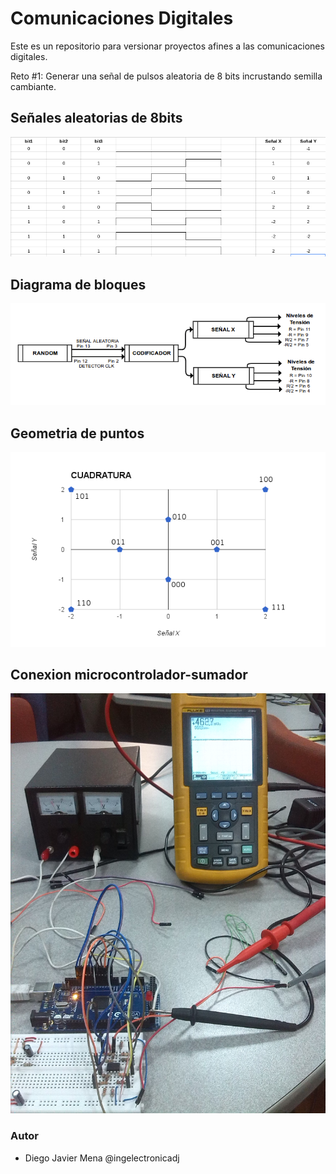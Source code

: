 # Comunicaciones Digitales
Este es un repositorio para versionar proyectos afines a las comunicaciones digitales.

Reto #1: Generar una señal de pulsos aleatoria de 8 bits incrustando semilla cambiante.

## Señales aleatorias de 8bits 
![grafo1](https://github.com/ingelectronicadj/Comunicaciones-Digitales/blob/master/imagenes/cc.png?raw=true "grafo1")

## Diagrama de bloques 
![grafo3](https://github.com/ingelectronicadj/Comunicaciones-Digitales/blob/master/imagenes/BLOQUES.png?raw=true "grafo3")

## Geometria de puntos 
![grafo2](https://github.com/ingelectronicadj/Comunicaciones-Digitales/blob/master/imagenes/cuadratura.png?raw=true "grafo2")

## Conexion microcontrolador-sumador
![grafo4](https://github.com/ingelectronicadj/Comunicaciones-Digitales/blob/master/imagenes/cuadratura2.jpg?raw=true "grafo4")


### Autor 
* Diego Javier Mena @ingelectronicadj 
